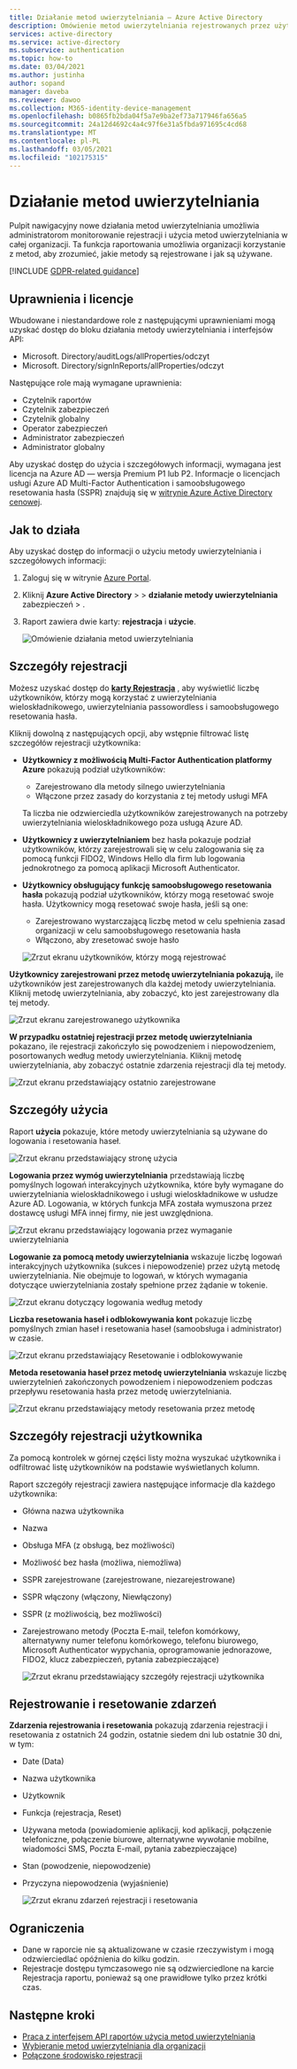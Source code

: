 ```yaml
---
title: Działanie metod uwierzytelniania — Azure Active Directory
description: Omówienie metod uwierzytelniania rejestrowanych przez użytkowników w celu logowania i resetowania haseł.
services: active-directory
ms.service: active-directory
ms.subservice: authentication
ms.topic: how-to
ms.date: 03/04/2021
ms.author: justinha
author: sopand
manager: daveba
ms.reviewer: dawoo
ms.collection: M365-identity-device-management
ms.openlocfilehash: b0865fb2bda04f5a7e9ba2ef73a717946fa656a5
ms.sourcegitcommit: 24a12d4692c4a4c97f6e31a5fbda971695c4cd68
ms.translationtype: MT
ms.contentlocale: pl-PL
ms.lasthandoff: 03/05/2021
ms.locfileid: "102175315"
---
```

# <a name="authentication-methods-activity"></a>Działanie metod uwierzytelniania 

Pulpit nawigacyjny nowe działania metod uwierzytelniania umożliwia administratorom monitorowanie rejestracji i użycia metod uwierzytelniania w całej organizacji. Ta funkcja raportowania umożliwia organizacji korzystanie z metod, aby zrozumieć, jakie metody są rejestrowane i jak są używane.

[!INCLUDE [GDPR-related guidance](../../../includes/gdpr-dsr-and-stp-note.md)]

## <a name="permissions-and-licenses"></a>Uprawnienia i licencje

Wbudowane i niestandardowe role z następującymi uprawnieniami mogą uzyskać dostęp do bloku działania metody uwierzytelniania i interfejsów API:

- Microsoft. Directory/auditLogs/allProperties/odczyt
- Microsoft. Directory/signInReports/allProperties/odczyt

Następujące role mają wymagane uprawnienia:

- Czytelnik raportów
- Czytelnik zabezpieczeń
- Czytelnik globalny
- Operator zabezpieczeń
- Administrator zabezpieczeń
- Administrator globalny

 Aby uzyskać dostęp do użycia i szczegółowych informacji, wymagana jest licencja na Azure AD — wersja Premium P1 lub P2. Informacje o licencjach usługi Azure AD Multi-Factor Authentication i samoobsługowego resetowania hasła (SSPR) znajdują się w [witrynie Azure Active Directory cenowej](https://azure.microsoft.com/pricing/details/active-directory/).

## <a name="how-it-works"></a>Jak to działa

Aby uzyskać dostęp do informacji o użyciu metody uwierzytelniania i szczegółowych informacji:

1. Zaloguj się w witrynie [Azure Portal](https://portal.azure.com).
1. Kliknij **Azure Active Directory**  >    >  **działanie metody uwierzytelniania** zabezpieczeń  >  .
1. Raport zawiera dwie karty: **rejestracja** i **użycie**.

   ![Omówienie działania metod uwierzytelniania](media/how-to-authentication-methods-usage-insights/registration-usage-tabs.png)

## <a name="registration-details"></a>Szczegóły rejestracji

Możesz uzyskać dostęp do [**karty Rejestracja**](https://portal.azure.com/#blade/Microsoft_AAD_IAM/AuthMethodsOverviewBlade) , aby wyświetlić liczbę użytkowników, którzy mogą korzystać z uwierzytelniania wieloskładnikowego, uwierzytelniania passowordless i samoobsługowego resetowania hasła. 

Kliknij dowolną z następujących opcji, aby wstępnie filtrować listę szczegółów rejestracji użytkownika:

- **Użytkownicy z możliwością Multi-Factor Authentication platformy Azure** pokazują podział użytkowników:
  - Zarejestrowano dla metody silnego uwierzytelniania 
  - Włączone przez zasady do korzystania z tej metody usługi MFA 
  
  Ta liczba nie odzwierciedla użytkowników zarejestrowanych na potrzeby uwierzytelniania wieloskładnikowego poza usługą Azure AD. 
- **Użytkownicy z uwierzytelnianiem** bez hasła pokazuje podział użytkowników, którzy zarejestrowali się w celu zalogowania się za pomocą funkcji FIDO2, Windows Hello dla firm lub logowania jednokrotnego za pomocą aplikacji Microsoft Authenticator. 
- **Użytkownicy obsługujący funkcję samoobsługowego resetowania hasła** pokazują podział użytkowników, którzy mogą resetować swoje hasła. Użytkownicy mogą resetować swoje hasła, jeśli są one:
  - Zarejestrowano wystarczającą liczbę metod w celu spełnienia zasad organizacji w celu samoobsługowego resetowania hasła 
  - Włączono, aby zresetować swoje hasło 

  ![Zrzut ekranu użytkowników, którzy mogą rejestrować](media/how-to-authentication-methods-usage-insights/users-capable.png)

**Użytkownicy zarejestrowani przez metodę uwierzytelniania pokazują,** ile użytkowników jest zarejestrowanych dla każdej metody uwierzytelniania. Kliknij metodę uwierzytelniania, aby zobaczyć, kto jest zarejestrowany dla tej metody.

![Zrzut ekranu zarejestrowanego użytkownika](media/how-to-authentication-methods-usage-insights/users-registered.png)

**W przypadku ostatniej rejestracji przez metodę uwierzytelniania** pokazano, ile rejestracji zakończyło się powodzeniem i niepowodzeniem, posortowanych według metody uwierzytelniania. Kliknij metodę uwierzytelniania, aby zobaczyć ostatnie zdarzenia rejestracji dla tej metody.

![Zrzut ekranu przedstawiający ostatnio zarejestrowane](media/how-to-authentication-methods-usage-insights/recently-registered.png)

## <a name="usage-details"></a>Szczegóły użycia

Raport **użycia** pokazuje, które metody uwierzytelniania są używane do logowania i resetowania haseł.

![Zrzut ekranu przedstawiający stronę użycia](media/how-to-authentication-methods-usage-insights/usage-page.png)

**Logowania przez wymóg uwierzytelniania** przedstawiają liczbę pomyślnych logowań interakcyjnych użytkownika, które były wymagane do uwierzytelniania wieloskładnikowego i usługi wieloskładnikowe w usłudze Azure AD. Logowania, w których funkcja MFA została wymuszona przez dostawcę usługi MFA innej firmy, nie jest uwzględniona.

![Zrzut ekranu przedstawiający logowania przez wymaganie uwierzytelniania](media/how-to-authentication-methods-usage-insights/sign-ins-protected.png)

**Logowanie za pomocą metody uwierzytelniania** wskazuje liczbę logowań interakcyjnych użytkownika (sukces i niepowodzenie) przez użytą metodę uwierzytelniania. Nie obejmuje to logowań, w których wymagania dotyczące uwierzytelniania zostały spełnione przez żądanie w tokenie.

![Zrzut ekranu dotyczący logowania według metody](media/how-to-authentication-methods-usage-insights/sign-ins-by-method.png)

**Liczba resetowania haseł i odblokowywania kont** pokazuje liczbę pomyślnych zmian haseł i resetowania haseł (samoobsługa i administrator) w czasie.

![Zrzut ekranu przedstawiający Resetowanie i odblokowywanie](media/how-to-authentication-methods-usage-insights/password-changes.png)

**Metoda resetowania haseł przez metodę uwierzytelniania** wskazuje liczbę uwierzytelnień zakończonych powodzeniem i niepowodzeniem podczas przepływu resetowania hasła przez metodę uwierzytelniania.

![Zrzut ekranu przedstawiający metody resetowania przez metodę](media/how-to-authentication-methods-usage-insights/resets-by-method.png)

## <a name="user-registration-details"></a>Szczegóły rejestracji użytkownika 

Za pomocą kontrolek w górnej części listy można wyszukać użytkownika i odfiltrować listę użytkowników na podstawie wyświetlanych kolumn.

Raport szczegóły rejestracji zawiera następujące informacje dla każdego użytkownika:

- Główna nazwa użytkownika
- Nazwa
- Obsługa MFA (z obsługą, bez możliwości)
- Możliwość bez hasła (możliwa, niemożliwa)
- SSPR zarejestrowane (zarejestrowane, niezarejestrowane)
- SSPR włączony (włączony, Niewłączony)
- SSPR (z możliwością, bez możliwości) 
- Zarejestrowano metody (Poczta E-mail, telefon komórkowy, alternatywny numer telefonu komórkowego, telefonu biurowego, Microsoft Authenticator wypychania, oprogramowanie jednorazowe, FIDO2, klucz zabezpieczeń, pytania zabezpieczające)

  ![Zrzut ekranu przedstawiający szczegóły rejestracji użytkownika](media/how-to-authentication-methods-usage-insights/registration-details.png)

## <a name="registration-and-reset-events"></a>Rejestrowanie i resetowanie zdarzeń 

**Zdarzenia rejestrowania i resetowania** pokazują zdarzenia rejestracji i resetowania z ostatnich 24 godzin, ostatnie siedem dni lub ostatnie 30 dni, w tym:

- Date (Data)
- Nazwa użytkownika
- Użytkownik 
- Funkcja (rejestracja, Reset)
- Używana metoda (powiadomienie aplikacji, kod aplikacji, połączenie telefoniczne, połączenie biurowe, alternatywne wywołanie mobilne, wiadomości SMS, Poczta E-mail, pytania zabezpieczające)
- Stan (powodzenie, niepowodzenie)
- Przyczyna niepowodzenia (wyjaśnienie)

  ![Zrzut ekranu zdarzeń rejestracji i resetowania](media/how-to-authentication-methods-usage-insights/registration-and-reset-logs.png)

## <a name="limitations"></a>Ograniczenia

- Dane w raporcie nie są aktualizowane w czasie rzeczywistym i mogą odzwierciedlać opóźnienia do kilku godzin.
- Rejestracje dostępu tymczasowego nie są odzwierciedlone na karcie Rejestracja raportu, ponieważ są one prawidłowe tylko przez krótki czas.

## <a name="next-steps"></a>Następne kroki

- [Praca z interfejsem API raportów użycia metod uwierzytelniania](/graph/api/resources/authenticationmethods-usage-insights-overview?view=graph-rest-beta)
- [Wybieranie metod uwierzytelniania dla organizacji](concept-authentication-methods.md)
- [Połączone środowisko rejestracji](concept-registration-mfa-sspr-combined.md)
